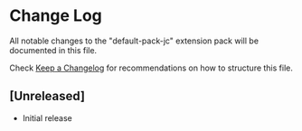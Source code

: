 # Change Log

All notable changes to the "default-pack-jc" extension pack will be documented in this file.

Check [Keep a Changelog](http://keepachangelog.com/) for recommendations on how to structure this file.

## [Unreleased]

- Initial release
